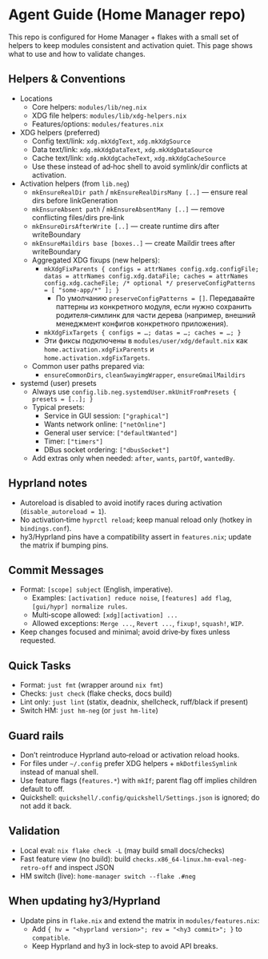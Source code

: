 # Agent Guide (Home Manager repo)

This repo is configured for Home Manager + flakes with a small set of helpers to keep modules consistent and activation quiet. This page shows what to use and how to validate changes.

## Helpers & Conventions

- Locations
  - Core helpers: `modules/lib/neg.nix`
  - XDG file helpers: `modules/lib/xdg-helpers.nix`
  - Features/options: `modules/features.nix`
- XDG helpers (preferred)
  - Config text/link: `xdg.mkXdgText`, `xdg.mkXdgSource`
  - Data text/link: `xdg.mkXdgDataText`, `xdg.mkXdgDataSource`
  - Cache text/link: `xdg.mkXdgCacheText`, `xdg.mkXdgCacheSource`
  - Use these instead of ad‑hoc shell to avoid symlink/dir conflicts at activation.
- Activation helpers (from `lib.neg`)
  - `mkEnsureRealDir path` / `mkEnsureRealDirsMany [..]` — ensure real dirs before linkGeneration
  - `mkEnsureAbsent path` / `mkEnsureAbsentMany [..]` — remove conflicting files/dirs pre‑link
  - `mkEnsureDirsAfterWrite [..]` — create runtime dirs after writeBoundary
  - `mkEnsureMaildirs base [boxes..]` — create Maildir trees after writeBoundary
  - Aggregated XDG fixups (new helpers):
    - `mkXdgFixParents { configs = attrNames config.xdg.configFile; datas = attrNames config.xdg.dataFile; caches = attrNames config.xdg.cacheFile; /* optional */ preserveConfigPatterns = [ "some-app/*" ]; }`
      - По умолчанию `preserveConfigPatterns = []`. Передавайте паттерны из конкретного модуля, если нужно сохранить родителя‑симлинк для части дерева (например, внешний менеджмент конфигов конкретного приложения).
    - `mkXdgFixTargets { configs = …; datas = …; caches = …; }`
    - Эти фиксы подключены в `modules/user/xdg/default.nix` как `home.activation.xdgFixParents` и `home.activation.xdgFixTargets`.
  - Common user paths prepared via:
    - `ensureCommonDirs`, `cleanSwayimgWrapper`, `ensureGmailMaildirs`
- systemd (user) presets
  - Always use `config.lib.neg.systemdUser.mkUnitFromPresets { presets = [..]; }`
  - Typical presets:
    - Service in GUI session: `["graphical"]`
    - Wants network online: `["netOnline"]`
    - General user service: `["defaultWanted"]`
    - Timer: `["timers"]`
    - DBus socket ordering: `["dbusSocket"]`
  - Add extras only when needed: `after`, `wants`, `partOf`, `wantedBy`.

## Hyprland notes

- Autoreload is disabled to avoid inotify races during activation (`disable_autoreload = 1`).
- No activation‑time `hyprctl reload`; keep manual reload only (hotkey in `bindings.conf`).
- hy3/Hyprland pins have a compatibility assert in `features.nix`; update the matrix if bumping pins.

## Commit Messages

- Format: `[scope] subject` (English, imperative).
  - Examples: `[activation] reduce noise`, `[features] add flag`, `[gui/hypr] normalize rules`.
  - Multi‑scope allowed: `[xdg][activation] ...`
  - Allowed exceptions: `Merge ...`, `Revert ...`, `fixup!`, `squash!`, `WIP`.
- Keep changes focused and minimal; avoid drive‑by fixes unless requested.

## Quick Tasks

- Format: `just fmt` (wrapper around `nix fmt`)
- Checks: `just check` (flake checks, docs build)
- Lint only: `just lint` (statix, deadnix, shellcheck, ruff/black if present)
- Switch HM: `just hm-neg` (or `just hm-lite`)

## Guard rails

- Don’t reintroduce Hyprland auto‑reload or activation reload hooks.
- For files under `~/.config` prefer XDG helpers + `mkDotfilesSymlink` instead of manual shell.
- Use feature flags (`features.*`) with `mkIf`; parent flag off implies children default to off.
- Quickshell: `quickshell/.config/quickshell/Settings.json` is ignored; do not add it back.

## Validation

- Local eval: `nix flake check -L` (may build small docs/checks)
- Fast feature view (no build): build `checks.x86_64-linux.hm-eval-neg-retro-off` and inspect JSON
- HM switch (live): `home-manager switch --flake .#neg`

## When updating hy3/Hyprland

- Update pins in `flake.nix` and extend the matrix in `modules/features.nix`:
  - Add `{ hv = "<hyprland version>"; rev = "<hy3 commit>"; }` to `compatible`.
  - Keep Hyprland and hy3 in lock‑step to avoid API breaks.
